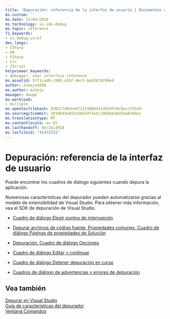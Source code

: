 ```yaml
---
title: 'Depuración: referencia de la interfaz de usuario | Documentos de Microsoft'
ms.custom: ''
ms.date: 11/04/2016
ms.technology: vs-ide-debug
ms.topic: reference
f1_keywords:
- vs.debug.uiref
dev_langs:
- CSharp
- VB
- FSharp
- C++
- JScript
helpviewer_keywords:
- debugger, user interface reference
ms.assetid: 57f1cad8-c908-42bf-8ec5-6eb567df08e9
author: mikejo5000
ms.author: mikejo
manager: douge
ms.workload:
- multiple
ms.openlocfilehash: 83021f492eeb712f489641e3019fe9c8ecc47bdd
ms.sourcegitcommit: 3d10b93eb5b326639f3e5c19b9e6a8d1ba078de1
ms.translationtype: MT
ms.contentlocale: es-ES
ms.lasthandoff: 04/18/2018
ms.locfileid: "31472531"
---
```

# <a name="debugging-user-interface-reference"></a>Depuración: referencia de la interfaz de usuario
Puede encontrar los cuadros de diálogo siguientes cuando depura la aplicación.  
  
 Numerosas características del depurador pueden automatizarse gracias al modelo de extensibilidad de Visual Studio. Para obtener más información, vea el SDK de depuración de Visual Studio.  
  
-   [Cuadro de diálogo Elegir puntos de interrupción](../debugger/choose-breakpoints-dialog-box.md)  
  
-   [Depurar archivos de código fuente, Propiedades comunes, Cuadro de diálogo Páginas de propiedades de Solución](../debugger/debug-source-files-common-properties-solution-property-pages-dialog-box.md)  
  
-   [Depuración, Cuadro de diálogo Opciones](../debugger/debugging-options-dialog-box.md)  
  
-   [Cuadro de diálogo Editar y continuar](../debugger/edit-and-continue-dialog-box.md)  
  
-   [Cuadro de diálogo Detener depuración en curso](../debugger/stop-debugging-in-progress-dialog-box.md)  
  
-   [Cuadros de diálogo de advertencias y errores de depuración](../debugger/debugging-errors-and-warning-dialog-boxes.md)  
  
## <a name="see-also"></a>Vea también  
 [Depurar en Visual Studio](../debugger/index.md)  
 [Guía de características del depurador](../debugger/debugger-feature-tour.md)   
 [Ventana Comandos](../ide/reference/command-window.md)
